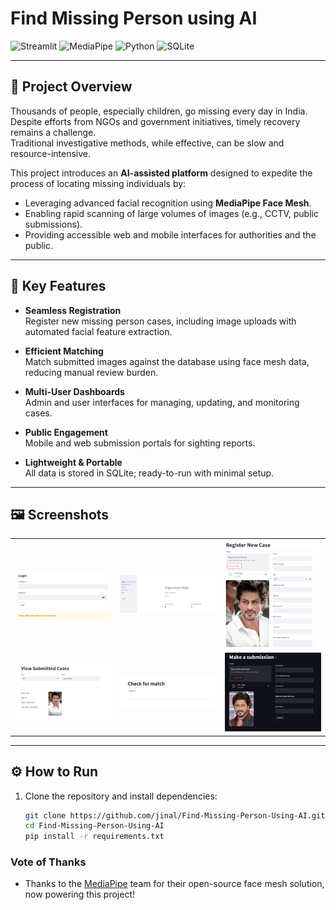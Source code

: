 # Find Missing Person using AI

![Streamlit](https://img.shields.io/badge/Streamlit-000000?style=for-the-badge&logo=streamlit&logoColor=white&height=20)
![MediaPipe](https://img.shields.io/badge/MediaPipe-000000?style=for-the-badge&logo=mediapipe&logoColor=white&height=20)
![Python](https://img.shields.io/badge/Python-000000?style=for-the-badge&logo=python&logoColor=white&height=20)
![SQLite](https://img.shields.io/badge/SQLite-000000?style=for-the-badge&logo=sqlite&logoColor=white&height=20)

---

## 📌 Project Overview

Thousands of people, especially children, go missing every day in India. Despite efforts from NGOs and government initiatives, timely recovery remains a challenge.  
Traditional investigative methods, while effective, can be slow and resource-intensive.  

This project introduces an **AI-assisted platform** designed to expedite the process of locating missing individuals by:

- Leveraging advanced facial recognition using **MediaPipe Face Mesh**.  
- Enabling rapid scanning of large volumes of images (e.g., CCTV, public submissions).  
- Providing accessible web and mobile interfaces for authorities and the public.  

---

## 🚀 Key Features

- **Seamless Registration**  
  Register new missing person cases, including image uploads with automated facial feature extraction.  

- **Efficient Matching**  
  Match submitted images against the database using face mesh data, reducing manual review burden.  

- **Multi-User Dashboards**  
  Admin and user interfaces for managing, updating, and monitoring cases.  

- **Public Engagement**  
  Mobile and web submission portals for sighting reports.  

- **Lightweight & Portable**  
  All data is stored in SQLite; ready-to-run with minimal setup.  

---

## 🖼 Screenshots

<table>
  <tr>
    <td><img src="./resources/ss_image.png" width="200" alt="Screenshot 1"></td>
    <td><img src="./resources/ss_image-1.png" width="200" alt="Screenshot 2"></td>
    <td><img src="./resources/ss_image-2.png" width="200" alt="Screenshot 3"></td>
  </tr>
  <tr>
    <td><img src="./resources/ss_image-3.png" width="200" alt="Screenshot 4"></td>
    <td><img src="./resources/ss_image-4.png" width="200" alt="Screenshot 5"></td>
    <td><img src="./resources/ss_image-5.png" width="200" alt="Screenshot 6"></td>
  </tr>
</table>

---

## ⚙️ How to Run

1. Clone the repository and install dependencies:
   ```bash
   git clone https://github.com/jinal/Find-Missing-Person-Using-AI.git
   cd Find-Missing-Person-Using-AI
   pip install -r requirements.txt


### Vote of Thanks
- Thanks to the [MediaPipe](https://mediapipe.dev/) team for their open-source face mesh solution, now powering this project!


